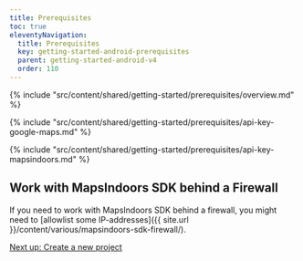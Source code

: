 ```yaml
---
title: Prerequisites
toc: true
eleventyNavigation:
  title: Prerequisites
  key: getting-started-android-prerequisites
  parent: getting-started-android-v4
  order: 110
---
```


<!-- Overview -->
{% include "src/content/shared/getting-started/prerequisites/overview.md" %}

<!-- Google Maps API key -->
{% include "src/content/shared/getting-started/prerequisites/api-key-google-maps.md" %}

<!-- MapsIndoors API key -->
{% include "src/content/shared/getting-started/prerequisites/api-key-mapsindoors.md" %}

## Work with MapsIndoors SDK behind a Firewall

If you need to work with MapsIndoors SDK behind a firewall, you might need to [allowlist some IP-addresses]({{ site.url }}/content/various/mapsindoors-sdk-firewall/).

<p class="next-article"><a class="mi-button mi-button--outline" href="{{ site.url }}/content/getting-started/android/v4/new-project/">Next up: Create a new project</a>
